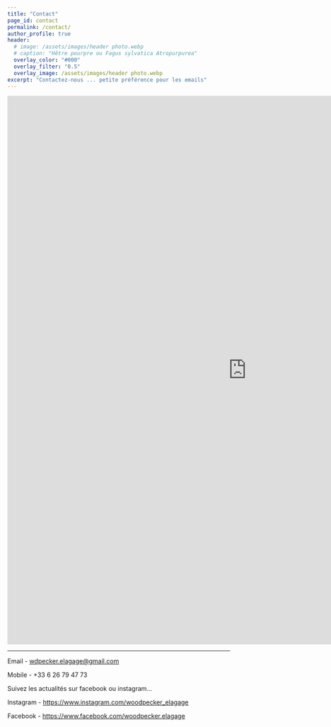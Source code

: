 ```yaml
---
title: "Contact"
page_id: contact
permalink: /contact/
author_profile: true
header:
  # image: /assets/images/header photo.webp
  # caption: "Hêtre pourpre ou Fagus sylvatica Atropurpurea"
  overlay_color: "#000"
  overlay_filter: "0.5"
  overlay_image: /assets/images/header photo.webp
excerpt: "Contactez-nous ... petite préférence pour les emails"
---
```


<iframe src="https://fm.addxt.com/form/?vf=1FAIpQLSeG8ecmD7nGBUpvTSqmiPiQL1NCDHTW-LVc78NFOAPaQtppIQ" width="1080" height="1240" frameborder="0" marginheight="0" marginwidth="0">Loading…</iframe>

---

Email - wdpecker.elagage@gmail.com

Mobile - +33 6 26 79 47 73

Suivez les actualités sur facebook ou instagram…

Instagram - <https://www.instagram.com/woodpecker_elagage> 

Facebook - <https://www.facebook.com/woodpecker.elagage> 
